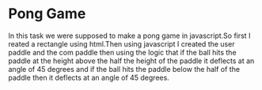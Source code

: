 # Pong Game
In this task we were supposed to make a pong game in javascript.So first I reated a rectangle using html.Then using javascript I created the user paddle and the com paddle then using the logic that if the ball hits the paddle at the height above the half the height of the paddle it deflects at an angle of 45 degrees and if the ball hits the paddle below the half of the paddle then it deflects at an angle of 45 degrees. 
